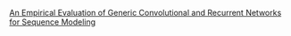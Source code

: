 [An Empirical Evaluation of Generic Convolutional and Recurrent Networks for Sequence Modeling](https://arxiv.org/pdf/1803.01271.pdf)
